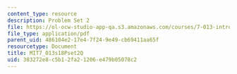 ```yaml
---
content_type: resource
description: Problem Set 2
file: https://ol-ocw-studio-app-qa.s3.amazonaws.com/courses/7-013-introductory-biology-spring-2018/383272e8c5b12fa21206e479b05078c2_MIT7_013s18Pset2Q.pdf
file_type: application/pdf
parent_uid: 486104e2-17e4-7f24-9e49-cb69411aa65f
resourcetype: Document
title: MIT7_013s18Pset2Q
uid: 383272e8-c5b1-2fa2-1206-e479b05078c2
---
```

